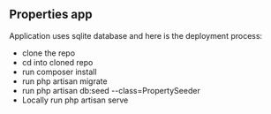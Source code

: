 ## Properties app

Application uses sqlite database and here is the deployment process:

- clone the repo
- cd into cloned repo
- run composer install
- run php artisan migrate
- run php artisan db:seed --class=PropertySeeder
- Locally run php artisan serve